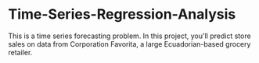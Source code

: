 # Time-Series-Regression-Analysis
This is a time series forecasting problem. In this project, you'll predict store sales on data from Corporation Favorita, a large Ecuadorian-based grocery retailer.
